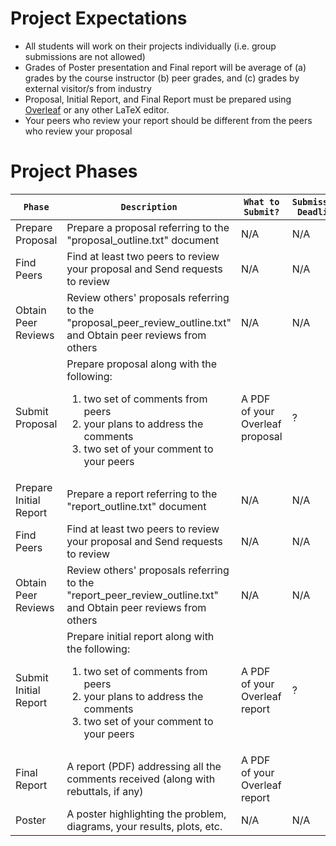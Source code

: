 # Project Expectations
* All students will work on their projects individually (i.e. group submissions are not allowed)
* Grades of Poster presentation and Final report will be average of (a) grades by the course instructor (b) peer grades, and (c) grades by external visitor/s from industry
* Proposal, Initial Report, and Final Report must be prepared using <a href="https://www.overleaf.com/">Overleaf</a> or any other LaTeX editor.
* Your peers who review your report should be different from the peers who review your proposal

# Project Phases
| `Phase` | `Description` | `What to Submit?` | `Submission Deadline` |
| -- | -- | -- | -- |
| Prepare Proposal | Prepare a proposal referring to the "proposal_outline.txt" document | N/A | N/A |
| Find Peers | Find at least two peers to review your proposal and Send requests to review | N/A | N/A |
| Obtain Peer Reviews |Review others' proposals referring to the "proposal_peer_review_outline.txt" and Obtain peer reviews from others | N/A | N/A |
| Submit Proposal| Prepare proposal along with the following: <ol><li>two set of comments from peers</li><li>your plans to address the comments</li><li>two set of your comment to your peers</li></ol> | A PDF of your Overleaf proposal | ? |
| Prepare Initial Report | Prepare a report referring to the "report_outline.txt" document | N/A | N/A |
| Find Peers | Find at least two peers to review your proposal and Send requests to review | N/A | N/A |
| Obtain Peer Reviews |Review others' proposals referring to the "report_peer_review_outline.txt" and Obtain peer reviews from others | N/A | N/A |
| Submit Initial Report | Prepare initial report along with the following: <ol><li>two set of comments from peers</li><li>your plans to address the comments</li><li>two set of your comment to your peers</li></ol> | A PDF of your Overleaf report | ? |
| Final Report | A report (PDF) addressing all the comments received (along with rebuttals, if any) | A PDF of your Overleaf report |
| Poster | A poster highlighting the problem, diagrams, your results, plots, etc. |  N/A | N/A | 
